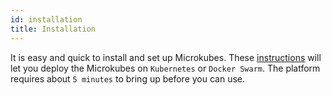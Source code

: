 ```yaml
---
id: installation
title: Installation
---
```


It is easy and quick to install and set up Microkubes. These [instructions](Deployments.md) will let you deploy the Microkubes on `Kubernetes` or `Docker Swarm`. The platform requires about `5 minutes` to bring up before you can use.